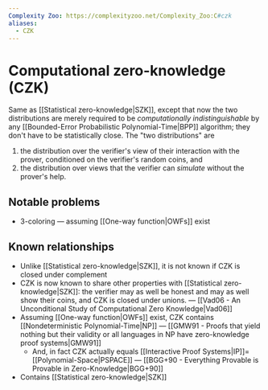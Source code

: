 ```yaml
---
Complexity Zoo: https://complexityzoo.net/Complexity_Zoo:C#czk
aliases:
  - CZK
---
```

# Computational zero-knowledge (CZK)
Same as [[Statistical zero-knowledge|SZK]], except that now the two distributions are merely required to be _computationally indistinguishable_ by any [[Bounded-Error Probabilistic Polynomial-Time|BPP]] algorithm; they don't have to be statistically close. The "two distributions" are
1. the distribution over the verifier's view of their interaction with the prover, conditioned on the verifier's random coins, and
2. the distribution over views that the verifier can _simulate_ without the prover's help.

## Notable problems
- 3-coloring — assuming [[One-way function|OWFs]] exist

## Known relationships
- Unlike [[Statistical zero-knowledge|SZK]], it is not known if CZK is closed under complement
- CZK is now known to share other properties with [[Statistical zero-knowledge|SZK]]: the verifier may as well be honest and may as well show their coins, and CZK is closed under unions. — [[Vad06 - An Unconditional Study of Computational Zero Knowledge|Vad06]]
- Assuming [[One-way function|OWFs]] exist, CZK contains [[Nondeterministic Polynomial-Time|NP]] — [[GMW91 - Proofs that yield nothing but their validity or all languages in NP have zero-knowledge proof systems|GMW91]]
	- And, in fact CZK actually equals [[Interactive Proof Systems|IP]]=[[Polynomial-Space|PSPACE]] — [[BGG+90 - Everything Provable is Provable in Zero-Knowledge|BGG+90]]
- Contains [[Statistical zero-knowledge|SZK]]